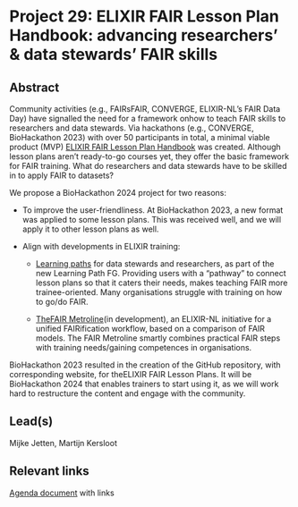# Project 29: ELIXIR FAIR Lesson Plan Handbook: advancing researchers’ & data stewards’ FAIR skills

## Abstract

Community activities (e.g., FAIRsFAIR, CONVERGE, ELIXIR-NL’s FAIR Data Day) have signalled the need for a framework onhow to teach FAIR skills to researchers and data stewards. Via hackathons (e.g., CONVERGE, BioHackathon 2023) with over 50 participants in total, a minimal viable product (MVP) [ELIXIR FAIR Lesson Plan Handbook](https://elixir-europe-training.github.io/ELIXIR-TrP-FAIR-Converge/) was created. Although lesson plans aren’t ready-to-go courses yet, they offer the basic framework for FAIR training. What do researchers and data stewards have to be skilled in to apply FAIR to datasets?

We propose a BioHackathon 2024 project for two reasons:

 * To improve the user-friendliness. At BioHackathon 2023, a new format was applied to some lesson plans. This was received well, and we will apply it to other lesson plans as well.
   
 * Align with developments in ELIXIR training:

    * [Learning paths](https://elixir-europe.org/focus-groups/learning-paths) for data stewards and researchers, as part of the new Learning Path FG. Providing users with a “pathway” to connect lesson plans so that it caters their needs, makes teaching FAIR more trainee-oriented. Many organisations struggle with training on how to go/do FAIR.
     
    * [TheFAIR Metroline](https://zenodo.org/records/10850958)(in development), an ELIXIR-NL initiative for a unified FAIRification workflow, based on a comparison of FAIR models. The FAIR Metroline smartly combines practical FAIR steps with training needs/gaining competences in organisations.
      
BioHackathon 2023 resulted in the creation of the GitHub repository, with corresponding website, for theELIXIR FAIR Lesson Plans. It will be BioHackathon 2024 that enables trainers to start using it, as we will work hard to restructure the content and engage with the community.

## Lead(s)

Mijke Jetten, Martijn Kersloot

## Relevant links
[Agenda document](https://docs.google.com/document/d/1N0qC44g9ijd1kCeLgKNZ7sHrlPXLycspQTSXnEqgwc4/edit) with links
